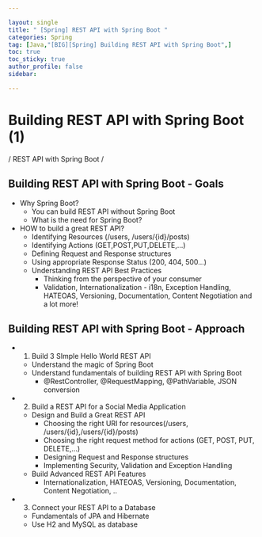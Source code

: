 ```yaml
---

layout: single
title: " [Spring] REST API with Spring Boot "
categories: Spring
tag: [Java,"[BIG][Spring] Building REST API with Spring Boot",]
toc: true
toc_sticky: true
author_profile: false
sidebar:

---
```

# Building REST API with Spring Boot (1)

/ REST API with Spring Boot /

## Building REST API with Spring Boot - Goals

- Why Spring Boot?
	- You can build REST API without Spring Boot 
	- What is the need for Spring Boot?
- HOW to build a great REST API?
	- Identifying Resources (/users, /users/{id}/posts)
	- Identifying Actions (GET,POST,PUT,DELETE,...)
	- Defining Request and Response structures
	- Using appropriate Response Status (200, 404, 500...)
	- Understanding REST API Best Practices
		- Thinking from the perspective of your consumer
		- Validation, Internationalization - i18n, Exception Handling, HATEOAS, Versioning, Documentation, Content Negotiation and a lot more!

## Building REST API with Spring Boot - Approach
- 1. Build 3 SImple Hello World REST API
	- Understand the magic of Spring Boot
	- Understand fundamentals of building REST API with Spring Boot
		- @RestController, @RequestMapping, @PathVariable, JSON conversion
- 2. Build a REST API for a Social Media Application
	- Design and Build a Great REST API
		- Choosing the right URI for resources(/users, /users/{id},/users/{id}/posts)
		- Choosing the right request method for actions (GET, POST, PUT, DELETE,...)
		- Designing Request and Response structures
		- Implementing Security, Validation and Exception Handling
	- Build Advanced REST API Features
		- Internationalization, HATEOAS, Versioning, Documentation, Content Negotiation, ..
- 3. Connect your REST API to a Database
	- Fundamentals of JPA and Hibernate
	- Use H2 and MySQL as database
